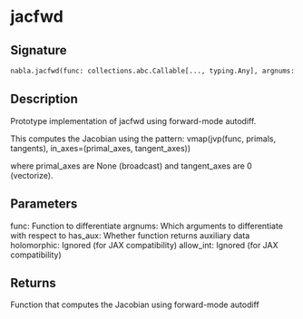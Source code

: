 # jacfwd

## Signature

```python
nabla.jacfwd(func: collections.abc.Callable[..., typing.Any], argnums: int | tuple[int, ...] | list[int] = 0, has_aux: bool = False, holomorphic: bool = False, allow_int: bool = False) -> collections.abc.Callable[..., typing.Any]
```

## Description

Prototype implementation of jacfwd using forward-mode autodiff.

This computes the Jacobian using the pattern:
vmap(jvp(func, primals, tangents), in_axes=(primal_axes, tangent_axes))

where primal_axes are None (broadcast) and tangent_axes are 0 (vectorize).


## Parameters

func: Function to differentiate
argnums: Which arguments to differentiate with respect to
has_aux: Whether function returns auxiliary data
holomorphic: Ignored (for JAX compatibility)
allow_int: Ignored (for JAX compatibility)


## Returns

Function that computes the Jacobian using forward-mode autodiff

